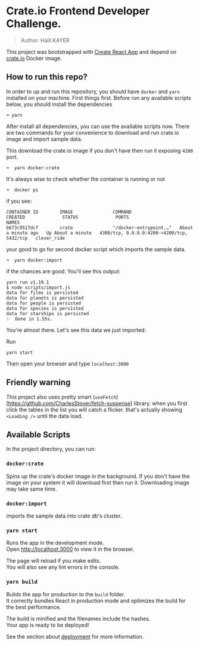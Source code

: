 # Crate.io Frontend Developer Challenge.

> Author: Halil KAYER

This project was bootstrapped with [Create React App](https://github.com/facebook/create-react-app) and depend on [crate.io](https://hub.docker.com/_/crate)
Docker image.

## How to run this repo?
In order to up and run this repository, you should have `docker` and `yarn` installed on your machine.
First things first. Before run any available scripts below, you should install the dependencies
```shell script
➜ yarn 
``` 

After install all dependencies, you can use the available scripts now. There are two commands for your convenience
 to download and run crate.io image and import sample data.
 
This download the crate.io image if you don't have then run it exposing `4200` port.
```shell script
➜  yarn docker:crate
```
It's always wise to check whether the container is running or not
```shell script
➜  docker ps
``` 
if you see:
```shell script
CONTAINER ID        IMAGE               COMMAND                  CREATED              STATUS              PORTS                                        NAMES
b673c9517dcf        crate               "/docker-entrypoint.…"   About a minute ago   Up About a minute   4300/tcp, 0.0.0.0:4200->4200/tcp, 5432/tcp   clever_ride
```

your good to go for second docker script which imports the sample data.
```shell script
➜  yarn docker:import
```

if the chances are good. You'll see this output:
```shell script
yarn run v1.19.1
$ node scripts/import.js
data for films is persisted
data for planets is persisted
data for people is persisted
data for species is persisted
data for starships is persisted
✨  Done in 1.55s.
```

You're almost there. Let's see this data we just imported:

Run
```shell script
yarn start
``` 
Then open your browser and type `localhost:3000`

## Friendly warning
This project also uses pretty smart (`useFetch`)[https://github.com/CharlesStover/fetch-suspense] library.
when you first click the tables in the list you will catch a flicker. that's actually showing `<Loading />`
until the data load.

## Available Scripts

In the project directory, you can run:

### `docker:crate`
Spins up the crate's docker image in the background. If you don't have the image on your system it will download first then run it.
Downloading image may take same time.

### `docker:import`
imports the sample data into crate db's cluster.

### `yarn start`

Runs the app in the development mode.<br />
Open [http://localhost:3000](http://localhost:3000) to view it in the browser.

The page will reload if you make edits.<br />
You will also see any lint errors in the console.

### `yarn build`

Builds the app for production to the `build` folder.<br />
It correctly bundles React in production mode and optimizes the build for the best performance.

The build is minified and the filenames include the hashes.<br />
Your app is ready to be deployed!

See the section about [deployment](https://facebook.github.io/create-react-app/docs/deployment) for more information.
